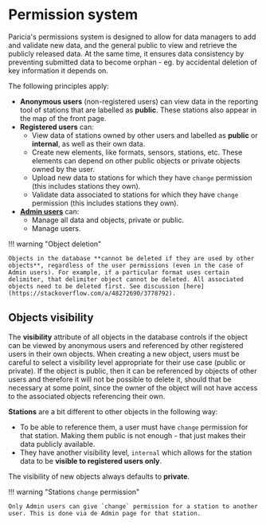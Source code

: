 # Permission system

Paricia's permissions system is designed to allow for data managers to add and validate new data, and the general public to view and retrieve the publicly released data. At the same time, it ensures data consistency by preventing submitted data to become orphan - eg. by accidental deletion of key information it depends on.

The following principles apply:

- **Anonymous users** (non-registered users) can view data in the reporting tool of stations that are labelled as **public**. These stations also appear in the map of the front page.
- **Registered users** can:
    - View data of stations owned by other users and labelled as **public** or **internal**, as well as their own data.
    - Create new elements, like formats, sensors, stations, etc. These elements can depend on other public objects or private objects owned by the user.
    - Upload new data to stations for which they have `change` permission (this includes stations they own).
    - Validate data associated to stations for which they have `change` permission (this includes stations they own).
- [**Admin users**](./admin.md) can:
    - Manage all data and objects, private or public.
    - Manage users.

!!! warning "Object deletion"

    Objects in the database **cannot be deleted if they are used by other objects**, regardless of the user permissions (even in the case of Admin users). For example, if a particular format uses certain delimiter, that delimiter object cannot be deleted. All associated objects need to be deleted first. See discussion [here](https://stackoverflow.com/a/48272690/3778792).

## Objects visibility

The **visibility** attribute of all objects in the database controls if the object can be viewed by anonymous users and referenced by other registered users in their own objects. When creating a new object, users must be careful to select a visibility level appropriate for their use case (public or private). If the object is public, then it can be referenced by objects of other users and therefore it will not be possible to delete it, should that be necessary at some point, since the owner of the object will not have access to the associated objects referencing their own.

**Stations** are a bit different to other objects in the following way:

   - To be able to reference them, a user must have `change` permission for that station. Making them public is not enough - that just makes their data publicly available.
   - They have another visibility level, `internal` which allows for the station data to be **visible to registered users only**.

The visibility of new objects always defaults to **private**.

!!! warning "Stations `change` permission"

    Only Admin users can give `change` permission for a station to another user. This is done via de Admin page for that station.
